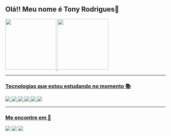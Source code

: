 ## Olá!! Meu nome é Tony Rodrigues👋
<div>
    <a href="https://github.com/TonyRodIv">
        <img height="160em"
            src="https://github-readme-stats.vercel.app/api?username=TonyRodIv&theme=tokyonight&show_icons=true" />
        <img height="160em"
            src="https://github-readme-stats.vercel.app/api/top-langs/?username=TonyRodIv&layout=compact&langs_count=7&theme=tokyonight" />
</div>

---

### Tecnologias que estou estudando no momento 📚
<div style="display: inline_block">
    <img
        src="https://img.shields.io/badge/javascript-%23323330.svg?style=for-the-badge&logo=javascript&logoColor=%23F7DF1E">
    <img src="https://img.shields.io/badge/Node.js-43853D?style=for-the-badge&logo=node.js&logoColor=white">
    <img    src="https://img.shields.io/badge/MySQL-00000F?style=for-the-badge&logo=mysql&logoColor=white" >
    <img src="https://img.shields.io/badge/html5-%23E34F26.svg?style=for-the-badge&logo=html5&logoColor=white">
    <img src="https://img.shields.io/badge/css3-%231572B6.svg?style=for-the-badge&logo=css3&logoColor=white">
    <img src="https://img.shields.io/badge/Figma-F24E1E?style=for-the-badge&logo=figma&logoColor=white">
</div>

---

### Me encontre em 📱
<div style="display: inline_block">
    <a href="https://instagram.com/tonttyx" target="_blank"><img
            src="https://img.shields.io/badge/-Instagram-%23E4405F?style=for-the-badge&logo=instagram&logoColor=white"
            target="_blank"></a>
    <a href="https://discord.com/channels/Toninho#6129" target="_blank"><img
            src="https://img.shields.io/badge/Discord-7289DA?style=for-the-badge&logo=discord&logoColor=white"
            target="_blank"></a>
    <a href="mailto:antony.rodriguesiv@gmail.com"><img
            src="https://img.shields.io/badge/-Gmail-%23333?style=for-the-badge&logo=gmail&logoColor=white"
            target="_blank"></a>

</div>

